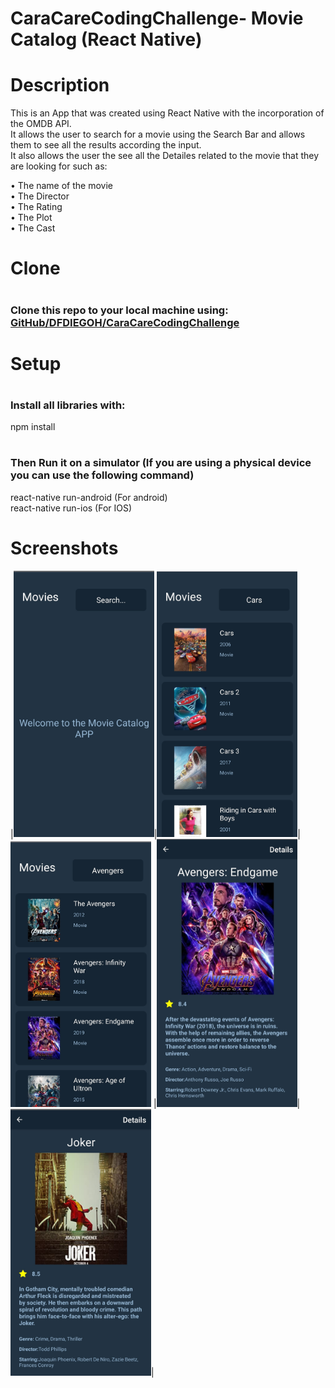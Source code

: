 # <h1>CaraCareCodingChallenge- Movie Catalog (React Native) </h1>

# <h1>Description</h1>
This is an App that was created using React Native with the incorporation of the OMDB API. <br>
It allows the user to search for a movie using the Search Bar and allows them to see all the results according the input.<br>
It also allows the user the see all the Detailes related to the movie that they are looking for such as:

• The name of the movie <br>
• The Director<br>
• The Rating<br>
• The Plot<br>
• The Cast


# <h1>Clone</h1>
# <h3>Clone this repo to your local machine using: [GitHub/DFDIEGOH/CaraCareCodingChallenge](https://github.com/DFDIEGOH/CaraCareCodingChallenge)</h3>

# <h1>Setup </h1>
# <h3>Install all libraries with:</h3>
npm install
# <h3>Then Run it on a simulator (If you are using a physical device you can use the following command)</h3>
react-native run-android (For android) <br>
react-native run-ios     (For IOS) 
# 
<h1>Screenshots</h1>

|<img src="https://raw.githubusercontent.com/dfdiegoh/CaraCareCodingChallenge/master/src/images/HomePhoto.jpg" width="225">|<img src="https://raw.githubusercontent.com/dfdiegoh/CaraCareCodingChallenge/master/src/images/Results_1.jpg" width="225">| <img src="https://raw.githubusercontent.com/dfdiegoh/CaraCareCodingChallenge/master/src/images/Results_2.jpg" width="225"> |<img src="https://raw.githubusercontent.com/dfdiegoh/CaraCareCodingChallenge/master/src/images/Details_1.jpg" width="225">|<img src="https://raw.githubusercontent.com/dfdiegoh/CaraCareCodingChallenge/master/src/images/Details_2.jpg" width="225">|





